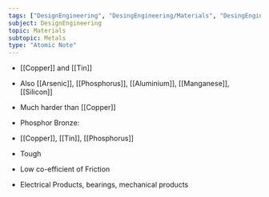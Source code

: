 ```yaml
---
tags: ["DesignEngineering", "DesingEngineering/Materials", "DesingEngineering/Materials/Metals", "DesingEngineering/Materials/Metals/Materials"]
subject: DesignEngineering
topic: Materials
subtopic: Metals
type: "Atomic Note"
---
```

 
 - [[Copper]] and [[Tin]]
  - Also [[Arsenic]], [[Phosphorus]], [[Aluminium]], [[Manganese]], [[Silicon]]
 - Much harder than [[Copper]]

 - Phosphor Bronze:
  - [[Copper]], [[Tin]], [[Phosphorus]]
  - Tough
  - Low co-efficient of Friction
  - Electrical Products, bearings, mechanical products